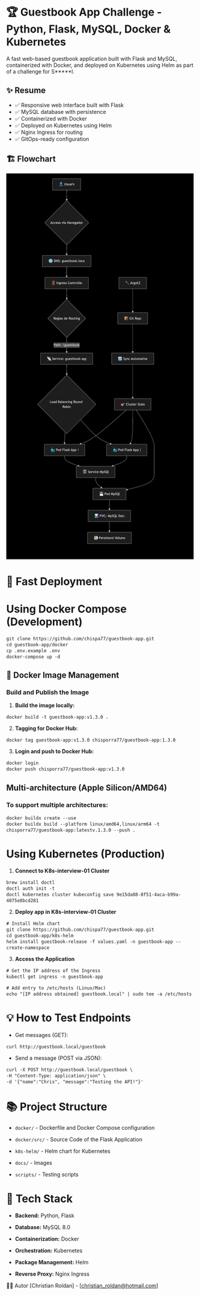 # 🏆 Guestbook App Challenge - Python, Flask, MySQL, Docker & Kubernetes

A fast web-based guestbook application built with Flask and MySQL, containerized with Docker, and deployed on Kubernetes using Helm as part of a challenge for S*****l.

## ✨ Resume

- ✅ Responsive web interface built with Flask
- ✅ MySQL database with persistence
- ✅ Containerized with Docker
- ✅ Deployed on Kubernetes using Helm
- ✅ Nginx Ingress for routing
- ✅ GitOps-ready configuration

## 🏗️ Flowchart

![Flowchart](docs/images/Flowchart.png)

# 🚀 Fast Deployment

# Using Docker Compose (Development)

```shell
git clone https://github.com/chispa77/guestbook-app.git
cd guestbook-app/docker
cp .env.example .env
docker-compose up -d
```
## 🐳 Docker Image Management

### Build and Publish the Image

1. **Build the image locally:**

```shell
docker build -t guestbook-app:v1.3.0 .
```

2. **Tagging for Docker Hub:**

```shell
docker tag guestbook-app:v1.3.0 chisporra77/guestbook-app:1.3.0
```

3. **Login and push to Docker Hub:**

```shell
docker login
docker push chisporra77/guestbook-app:v1.3.0
```

## Multi-architecture (Apple Silicon/AMD64)

### To support multiple architectures:

```shell
docker buildx create --use
docker buildx build --platform linux/amd64,linux/arm64 -t chisporra77/guestbook-app:latestv.1.3.0 --push .
```

# Using Kubernetes (Production)

1. **Connect to K8s-interview-01 Cluster**

```shell
brew install doctl
doctl auth init -t 
doctl kubernetes cluster kubeconfig save 9e15da88-8f51-4aca-b99a-4075e8bcd281
```

2. **Deploy app in K8s-interview-01 Cluster**

```shell
# Install Helm chart
git clone https://github.com/chispa77/guestbook-app.git
cd guestbook-app/k8s-helm
helm install guestbook-release -f values.yaml -n guestbook-app --create-namespace 
```

3. **Access the Application**

```shell
# Get the IP address of the Ingress
kubectl get ingress -n guestbook-app
```

```shell
# Add entry to /etc/hosts (Linux/Mac)
echo "[IP address obtained] guestbook.local" | sudo tee -a /etc/hosts
```

# 💡 How to Test Endpoints

* Get messages (GET):

```shell
curl http://guestbook.local/guestbook
```

* Send a message (POST via JSON):

```shell
curl -X POST http://guestbook.local/guestbook \
-H "Content-Type: application/json" \
-d '{"name":"Chris", "message":"Testing the API!"}'
```

# 📚 Project Structure

* ```docker/``` - Dockerfile and Docker Compose configuration

* ```docker/src/``` - Source Code of the Flask Application

* ```k8s-helm/``` - Helm chart for Kubernetes

* ```docs/``` - Images

* ```scripts/``` - Testing scripts

# 🔧 Tech Stack

* **Backend:** Python, Flask

* **Database:** MySQL 8.0

* **Containerization:** Docker

* **Orchestration:** Kubernetes

* **Package Management:** Helm

* **Reverse Proxy:** Nginx Ingress

👨‍💻 Autor
[Christian Roldan] - [christian_roldan@hotmail.com]
